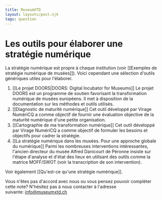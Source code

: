 ```yaml
---
title: MuseumXTD
layout: layouts/post.njk
tags: question
---
```

# Les outils pour élaborer une stratégie numérique
La stratégie numérique est propre à chaque institution (voir [[Exemples de stratégie numérique de musées]]). Voici cependant une sélection d'outils génériques utiles pour l'élaborer.  

1. [[Le projet DOORS|DOORS: Digital Incubator for Museums]]
   Le projet DOORS est un programme de soutien favorisant la transformation numérique de musées européens. Il met à disposition de la documentation sur les méthodes et outils utilisés. 
2. [[Diagnostic de maturité numérique]]
   Cet outil développé par Virage NumériCQ a comme objectif de fournir une évaluation objective de la maturité numérique d'une petite organisation. 
3. [[Cartographie de ma transformation numérique]]
   Cet outil développé par Virage NumériCQ a comme objectif de formuler les besoins et objectifs pour cadrer la stratégie. 
4. [[La stratégie numérique dans les musées. Pour une approche globale du numérique]] 
   Parmi les nombreuses interventions intéressantes, l'ancien directeur du musée Alfred Danicourt de Péronne insiste sur l'étape d'analyse et d'état des lieux en utilisant des outils comme la matrice MOFF/SWOT (voir la transcription de son intervention). 


Voir également [[Qu'est-ce qu'une stratégie numérique]].   

Vous n'êtes pas d'accord avec nous ou vous pensez pouvoir compléter cette note? N'hésitez pas à nous contacter à l'adresse suivante: [info@museumxtd.ch](mailto:info@museumxtd.ch)